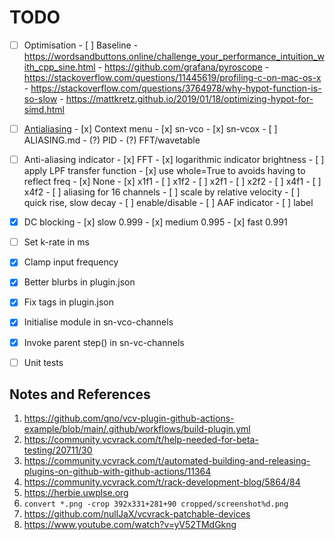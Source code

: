 # TODO

- [ ] Optimisation
      - [ ] Baseline
      - https://wordsandbuttons.online/challenge_your_performance_intuition_with_cpp_sine.html
      - https://github.com/grafana/pyroscope
      - https://stackoverflow.com/questions/11445619/profiling-c-on-mac-os-x
      - https://stackoverflow.com/questions/3764978/why-hypot-function-is-so-slow
      - https://mattkretz.github.io/2019/01/18/optimizing-hypot-for-simd.html


- [ ] [Antialiasing](https://github.com/transcriptaze/sn-vcv/issues/3)
      - [x] Context menu
      - [x] sn-vco
      - [x] sn-vcox
      - [ ] ALIASING.md
      - (?) PID
      - (?) FFT/wavetable

- [ ] Anti-aliasing indicator
      - [x] FFT
      - [x] logarithmic indicator brightness
      - [ ] apply LPF transfer function
            - [x] use whole=True to avoids having to reflect freq
            - [x] None
            - [x] x1f1
            - [ ] x1f2
            - [ ] x2f1
            - [ ] x2f2
            - [ ] x4f1
            - [ ] x4f2
      - [ ] aliasing for 16 channels
      - [ ] scale by relative velocity
      - [ ] quick rise, slow decay
      - [ ] enable/disable
      - [ ] AAF indicator
      - [ ] label

- [x] DC blocking
      - [x] slow   0.999
      - [x] medium 0.995
      - [x] fast   0.991

- [ ] Set k-rate in ms

- [x] Clamp input frequency
- [x] Better blurbs in plugin.json
- [x] Fix tags in plugin.json
- [x] Initialise module in sn-vco-channels
- [x] Invoke parent step() in sn-vc-channels

- [ ] Unit tests


## Notes and References

1. https://github.com/qno/vcv-plugin-github-actions-example/blob/main/.github/workflows/build-plugin.yml
2. https://community.vcvrack.com/t/help-needed-for-beta-testing/20711/30
3. https://community.vcvrack.com/t/automated-building-and-releasing-plugins-on-github-with-github-actions/11364
4. https://community.vcvrack.com/t/rack-development-blog/5864/84
5. https://herbie.uwplse.org
6. `convert *.png -crop 392x331+281+90 cropped/screenshot%d.png`
7. https://github.com/nullJaX/vcvrack-patchable-devices
8. https://www.youtube.com/watch?v=yV52TMdGkng

